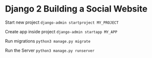 # Django 2 Building a Social Website

Start new project
`django-admin startproject MY_PROJECT`

Create app inside project
`django-admin startapp MY_APP`

Run migrations
`python3 manage.py migrate`

Run the Server
`python3 manage.py runserver`
